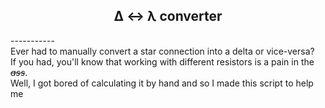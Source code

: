 <h2 align="center">Δ ↔ λ converter</h2>
-----------
<br>
Ever had to manually convert a star connection into a delta or vice-versa?
<br>
If you had, you'll know that working with different resistors is a pain in the <i><s>ass</s></i>.
<br>
Well, I got bored of calculating it by hand and so I made this script to help me
